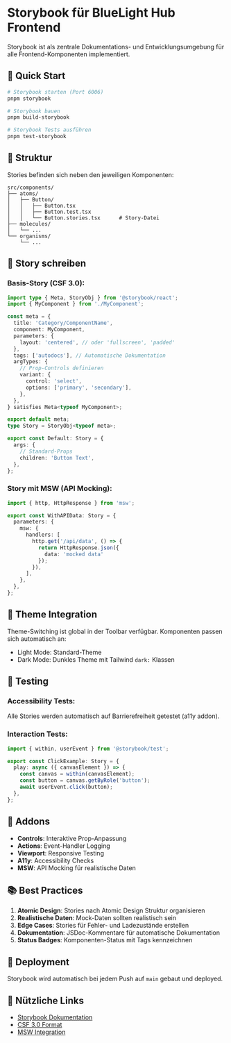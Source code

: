 # Storybook für BlueLight Hub Frontend

Storybook ist als zentrale Dokumentations- und Entwicklungsumgebung für alle Frontend-Komponenten implementiert.

## 🚀 Quick Start

```bash
# Storybook starten (Port 6006)
pnpm storybook

# Storybook bauen
pnpm build-storybook

# Storybook Tests ausführen
pnpm test-storybook
```

## 📁 Struktur

Stories befinden sich neben den jeweiligen Komponenten:

```
src/components/
├── atoms/
│   ├── Button/
│   │   ├── Button.tsx
│   │   ├── Button.test.tsx
│   │   └── Button.stories.tsx      # Story-Datei
├── molecules/
│   └── ...
└── organisms/
    └── ...
```

## 📝 Story schreiben

### Basis-Story (CSF 3.0):

```typescript
import type { Meta, StoryObj } from '@storybook/react';
import { MyComponent } from './MyComponent';

const meta = {
  title: 'Category/ComponentName',
  component: MyComponent,
  parameters: {
    layout: 'centered', // oder 'fullscreen', 'padded'
  },
  tags: ['autodocs'], // Automatische Dokumentation
  argTypes: {
    // Prop-Controls definieren
    variant: {
      control: 'select',
      options: ['primary', 'secondary'],
    },
  },
} satisfies Meta<typeof MyComponent>;

export default meta;
type Story = StoryObj<typeof meta>;

export const Default: Story = {
  args: {
    // Standard-Props
    children: 'Button Text',
  },
};
```

### Story mit MSW (API Mocking):

```typescript
import { http, HttpResponse } from 'msw';

export const WithAPIData: Story = {
  parameters: {
    msw: {
      handlers: [
        http.get('/api/data', () => {
          return HttpResponse.json({ 
            data: 'mocked data' 
          });
        }),
      ],
    },
  },
};
```

## 🎨 Theme Integration

Theme-Switching ist global in der Toolbar verfügbar. Komponenten passen sich automatisch an:

- Light Mode: Standard-Theme
- Dark Mode: Dunkles Theme mit Tailwind `dark:` Klassen

## 🧪 Testing

### Accessibility Tests:
Alle Stories werden automatisch auf Barrierefreiheit getestet (a11y addon).

### Interaction Tests:
```typescript
import { within, userEvent } from '@storybook/test';

export const ClickExample: Story = {
  play: async ({ canvasElement }) => {
    const canvas = within(canvasElement);
    const button = canvas.getByRole('button');
    await userEvent.click(button);
  },
};
```

## 🔧 Addons

- **Controls**: Interaktive Prop-Anpassung
- **Actions**: Event-Handler Logging
- **Viewport**: Responsive Testing
- **A11y**: Accessibility Checks
- **MSW**: API Mocking für realistische Daten

## 📚 Best Practices

1. **Atomic Design**: Stories nach Atomic Design Struktur organisieren
2. **Realistische Daten**: Mock-Daten sollten realistisch sein
3. **Edge Cases**: Stories für Fehler- und Ladezustände erstellen
4. **Dokumentation**: JSDoc-Kommentare für automatische Dokumentation
5. **Status Badges**: Komponenten-Status mit Tags kennzeichnen

## 🚀 Deployment

Storybook wird automatisch bei jedem Push auf `main` gebaut und deployed.

## 🔗 Nützliche Links

- [Storybook Dokumentation](https://storybook.js.org/docs)
- [CSF 3.0 Format](https://storybook.js.org/docs/api/csf)
- [MSW Integration](https://github.com/mswjs/msw-storybook-addon)